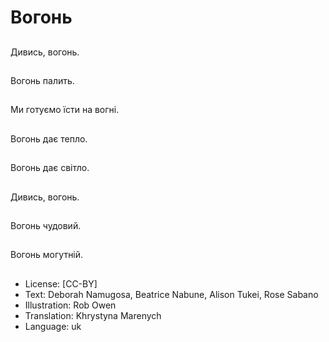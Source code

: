 # Вогонь

##
Дивись, вогонь.

##
Вогонь палить.

##
Ми готуємо їсти на вогні.

##
Вогонь дає тепло.

##
Вогонь дає світло.

##
Дивись, вогонь.

##
Вогонь чудовий.

##
Вогонь могутній.

##
* License: [CC-BY]
* Text: Deborah Namugosa, Beatrice Nabune, Alison Tukei, Rose Sabano
* Illustration: Rob Owen
* Translation: Khrystyna Marenych
* Language: uk
